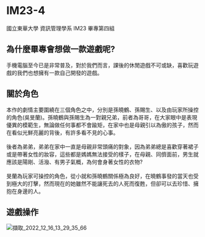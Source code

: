 # IM23-4
國立東華大學 資訊管理學系 IM23 畢專第四組

## 為什麼畢專會想做一款遊戲呢?
手機電腦至今已是非常普及，對於我們而言，課後的休閒遊戲不可或缺，喜歡玩遊戲的我們也想擁有一款自己開發的遊戲。

## 關於角色
本作的劇情主要圍繞在三個角色之中，分別是孫曉鶴、孫賜生、以及由玩家所操控的角色(吳旻蘭)。孫曉鶴與孫賜生為一對親兄弟，前者為哥哥，在大家眼中是表現優異的模範生，無論做任何事都不會踰矩，在家中也是母親引以為傲的孩子，然而在看似光鮮亮麗的背後，有許多看不見的心事。<br><br>後者為弟弟，弟弟在家中一直是母親非常頭痛的對象，因為弟弟總是喜歡穿著裙子或是帶著女性的妝容，這些都是媽媽無法接受的樣子，在母親、同儕面前，男生就應該是陽剛、活潑、有男子氣概，為何會身著女性的衣物?<br><br>旻蘭為玩家可操控的角色，從小就和孫曉鶴關係極為良好，在曉鶴事發的當天也受到極大的打擊，然而現在的她雖然不能讓死去的人死而復甦，但卻可以去珍惜、擁抱在身邊的人。

## 遊戲操作

![擷取_2022_12_16_13_29_35_66](https://user-images.githubusercontent.com/61683914/208028998-c5f0cf2f-1699-461c-8704-938c060afa0b.png)

